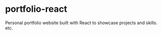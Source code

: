# portfolio-react
Personal portfolio website built with React to showcase projects and skills. etc.
